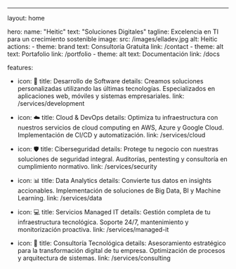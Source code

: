 ---
layout: home

hero:
  name: "Heitic"
  text: "Soluciones Digitales"
  tagline: Excelencia en TI para un crecimiento sostenible
  image:
    src: /images/elladev.jpg
    alt: Heitic
  actions:
    - theme: brand
      text: Consultoría Gratuita
      link: /contact
    - theme: alt
      text: Portafolio
      link: /portfolio
    - theme: alt
      text: Documentación
      link: /docs

features:
  - icon: 🚀
    title: Desarrollo de Software
    details: Creamos soluciones personalizadas utilizando las últimas tecnologías. Especializados en aplicaciones web, móviles y sistemas empresariales.
    link: /services/development
  
  - icon: ☁️
    title: Cloud & DevOps
    details: Optimiza tu infraestructura con nuestros servicios de cloud computing en AWS, Azure y Google Cloud. Implementación de CI/CD y automatización.
    link: /services/cloud
  
  - icon: 🛡️
    title: Ciberseguridad
    details: Protege tu negocio con nuestras soluciones de seguridad integral. Auditorías, pentesting y consultoría en cumplimiento normativo.
    link: /services/security
  
  - icon: 📊
    title: Data Analytics
    details: Convierte tus datos en insights accionables. Implementación de soluciones de Big Data, BI y Machine Learning.
    link: /services/data
  
  - icon: 💻
    title: Servicios Managed IT
    details: Gestión completa de tu infraestructura tecnológica. Soporte 24/7, mantenimiento y monitorización proactiva.
    link: /services/managed-it
  
  - icon: 🎯
    title: Consultoría Tecnológica
    details: Asesoramiento estratégico para la transformación digital de tu empresa. Optimización de procesos y arquitectura de sistemas.
    link: /services/consulting
